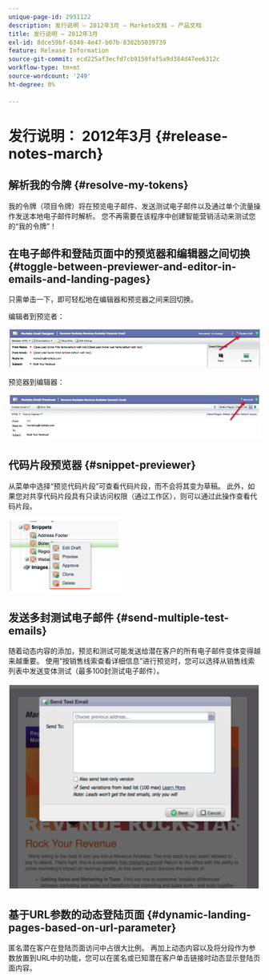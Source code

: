 ```yaml
---
unique-page-id: 2951122
description: 发行说明 — 2012年3月 — Marketo文档 — 产品文档
title: 发行说明 — 2012年3月
exl-id: 8dce59bf-6349-4e47-b07b-8302b5039739
feature: Release Information
source-git-commit: ecd225af3ecfd7cb9159faf5a9d384d47ee6312c
workflow-type: tm+mt
source-wordcount: '249'
ht-degree: 0%

---
```


# 发行说明： 2012年3月 {#release-notes-march}

## 解析我的令牌 {#resolve-my-tokens}

我的令牌（项目令牌）将在预览电子邮件、发送测试电子邮件以及通过单个流量操作发送本地电子邮件时解析。 您不再需要在该程序中创建智能营销活动来测试您的“我的令牌”！

## 在电子邮件和登陆页面中的预览器和编辑器之间切换 {#toggle-between-previewer-and-editor-in-emails-and-landing-pages}

只需单击一下，即可轻松地在编辑器和预览器之间来回切换。

编辑者到预览者：

![](assets/image2014-9-23-10-3a0-3a13.png)

预览器到编辑器：

![](assets/image2014-9-23-10-3a0-3a25.png)

## 代码片段预览器 {#snippet-previewer}

从菜单中选择“预览代码片段”可查看代码片段，而不会将其变为草稿。 此外，如果您对共享代码片段具有只读访问权限（通过工作区），则可以通过此操作查看代码片段。

![](assets/image2014-9-23-10-3a0-3a37.png)

## 发送多封测试电子邮件 {#send-multiple-test-emails}

随着动态内容的添加，预览和测试可能发送给潜在客户的所有电子邮件变体变得越来越重要。 使用“按销售线索查看详细信息”进行预览时，您可以选择从销售线索列表中发送变体测试（最多100封测试电子邮件）。

![](assets/image2014-9-23-10-3a0-3a50.png)

## 基于URL参数的动态登陆页面 {#dynamic-landing-pages-based-on-url-parameter}

匿名潜在客户在登陆页面访问中占很大比例。 再加上动态内容以及将分段作为参数放置到URL中的功能，您可以在匿名或已知潜在客户单击链接时动态显示登陆页面内容。

